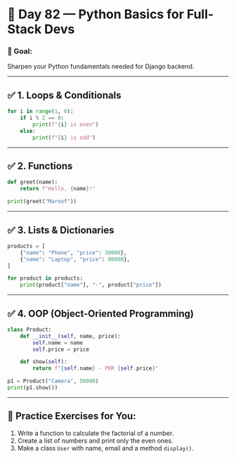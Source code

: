 # 🧠 Day 82 — **Python Basics for Full-Stack Devs**

### 🎯 Goal:

Sharpen your Python fundamentals needed for Django backend.

---

## ✅ 1. Loops & Conditionals

```python
for i in range(1, 6):
    if i % 2 == 0:
        print(f"{i} is even")
    else:
        print(f"{i} is odd")
```

---

## ✅ 2. Functions

```python
def greet(name):
    return f"Hello, {name}!"

print(greet("Maroof"))
```

---

## ✅ 3. Lists & Dictionaries

```python
products = [
    {"name": "Phone", "price": 30000},
    {"name": "Laptop", "price": 80000},
]

for product in products:
    print(product["name"], "-", product["price"])
```

---

## ✅ 4. OOP (Object-Oriented Programming)

```python
class Product:
    def __init__(self, name, price):
        self.name = name
        self.price = price

    def show(self):
        return f"{self.name} - PKR {self.price}"

p1 = Product("Camera", 50000)
print(p1.show())
```

---

## 🧪 Practice Exercises for You:

1. Write a function to calculate the factorial of a number.
2. Create a list of numbers and print only the even ones.
3. Make a class `User` with name, email and a method `display()`.

